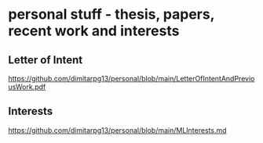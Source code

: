 # personal stuff - thesis, papers, recent work and interests

## Letter of Intent
https://github.com/dimitarpg13/personal/blob/main/LetterOfIntentAndPreviousWork.pdf

## Interests
https://github.com/dimitarpg13/personal/blob/main/MLInterests.md


